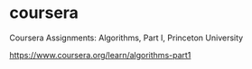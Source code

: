 # coursera
Coursera Assignments: Algorithms, Part I, Princeton University

https://www.coursera.org/learn/algorithms-part1
